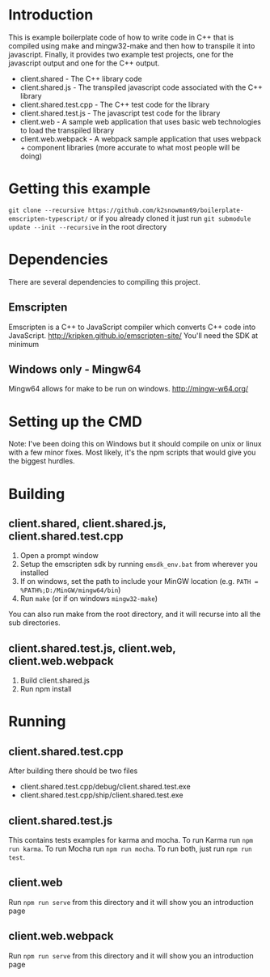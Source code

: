 # Introduction
This is example boilerplate code of how to write code in C++ that is compiled using make and mingw32-make and then how to transpile it into javascript. Finally, it provides two example test projects, one for the javascript output and one for the C++ output.

 - client.shared - The C++ library code
 - client.shared.js - The transpiled javascript code associated with the C++ library
 - client.shared.test.cpp - The C++ test code for the library
 - client.shared.test.js - The javascript test code for the library
 - client.web - A sample web application that uses basic web technologies to load the transpiled library
 - client.web.webpack - A webpack sample application that uses webpack + component libraries (more accurate to what most people will be doing)

# Getting this example
`git clone --recursive https://github.com/k2snowman69/boilerplate-emscripten-typescript/`
or if you already cloned it just run
`git submodule update --init --recursive`
in the root directory

# Dependencies
There are several dependencies to compiling this project.

## Emscripten
Emscripten is a C++ to JavaScript compiler which converts C++ code into JavaScript.
http://kripken.github.io/emscripten-site/
You'll need the SDK at minimum

## Windows only - Mingw64
Mingw64 allows for make to be run on windows.
http://mingw-w64.org/

# Setting up the CMD
Note: I've been doing this on Windows but it should compile on unix or linux with a few minor fixes. Most likely, it's the npm scripts that would give you the biggest hurdles.

# Building
## client.shared, client.shared.js, client.shared.test.cpp
1. Open a prompt window
1. Setup the emscripten sdk by running `emsdk_env.bat` from wherever you installed
1. If on windows, set the path to include your MinGW location (e.g. `PATH = %PATH%;D:/MinGW/mingw64/bin`)
1. Run `make` (or if on windows `mingw32-make`)

You can also run make from the root directory, and it will recurse into all the sub directories.

## client.shared.test.js, client.web, client.web.webpack
1. Build client.shared.js
1. Run npm install

# Running
## client.shared.test.cpp
After building there should be two files
- client.shared.test.cpp/debug/client.shared.test.exe
- client.shared.test.cpp/ship/client.shared.test.exe

## client.shared.test.js
This contains tests examples for karma and mocha. To run Karma run `npm run karma`. To run Mocha run `npm run mocha`. To run both, just run `npm run test`.

## client.web
Run `npm run serve` from this directory and it will show you an introduction page

## client.web.webpack
Run `npm run serve` from this directory and it will show you an introduction page